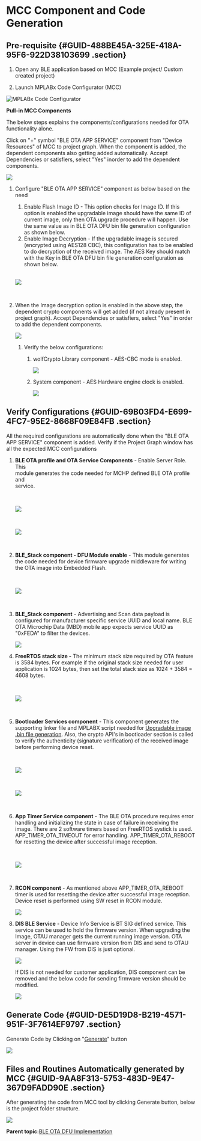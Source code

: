 # MCC Component and Code Generation

## **Pre-requisite** {#GUID-488BE45A-325E-418A-95F6-922D38103699 .section}

1.  Open any BLE application based on MCC \(Example project/ Custom created project\)

2.  Launch MPLABx Code Configurator \(MCC\)


![](media/GUID-834B862A-2111-4FAD-8720-1718B1C16365-low.png "MPLABx Code Configurator")

**Pull-in MCC Components**

The below steps explains the components/configurations needed for OTA functionality alone.

Click on "+" symbol "BLE OTA APP SERVICE" component from "Device Resources" of MCC to project graph. When the component is added, the dependent components also getting added automatically. Accept Dependencies or satisfiers, select "Yes" inorder to add the dependent components.

![](media/GUID-384C7C7D-D080-441A-B264-8DD12AACA9CA-low.png)

1.  Configure "BLE OTA APP SERVICE" component as below based on the need

    1.  Enable Flash Image ID - This option checks for Image ID. If this option is enabled the upgradable image should have the same ID of current image, only then OTA upgrade procedure will happen. Use the same value as in BLE OTA DFU bin file generation configuration as shown below.
    2.  Enable Image Decryption - If the upgradable image is secured \(encrypted using AES128 CBC\), this configuration has to be enabled to do decryption of the received image. The AES Key should match with the Key in BLE OTA DFU bin file generation configuration as shown below.
    <br />

    ![](media/GUID-654AFB2D-91D9-41F5-87AF-5F944932D646-low.png)

    <br />

2.  When the Image decryption option is enabled in the above step, the dependent crypto components will get added \(if not already present in project graph\). Accept Dependencies or satisfiers, select "Yes" in order to add the dependent components.

    ![](media/GUID-CF1CC8E0-304E-45DF-92E6-8384A335C929-low.png)

    1.  Verify the below configurations:

        1.  wolfCrypto Library component - AES-CBC mode is enabled.

            ![](media/GUID-546A52D6-47E2-4F13-8C9F-196B5F1537AA-low.png)

        2.  System component - AES Hardware engine clock is enabled.

            ![](media/GUID-6F2767A4-E1B6-4801-B7C7-AA8CD153030E-low.png)


## **Verify Configurations** {#GUID-69B03FD4-E699-4FC7-95E2-8668F09E84FB .section}

All the required configurations are automatically done when the "BLE OTA APP SERVICE" component is added. Verify if the Project Graph window has all the expected MCC configurations

1.  **BLE OTA profile and OTA Service Components** - Enable Server Role. This<br /> module generates the code needed for MCHP defined BLE OTA profile and<br /> service.

    <br />

    ![](media/GUID-FEBD5AB3-EB69-4142-96F0-55488FCF82CB-low.png)

    <br />

    ![](media/GUID-31DDF1A5-EF8D-495C-AE4E-A259345E5176-low.png)

    <br />

2.  **BLE\_Stack component - DFU Module enable** - This module generates the code needed for device firmware upgrade middleware for writing the OTA image into Embedded Flash.

    <br />

    ![](media/GUID-62D11F10-4AA4-4A2B-A9A8-6B227FD25463-low.png)

    <br />

3.  **BLE\_Stack component** - Advertising and Scan data payload is configured for manufacturer specific service UUID and local name. BLE OTA Microchip Data \(MBD\) mobile app expects service UUID as "0xFEDA" to filter the devices.

    ![](media/GUID-37B44B7D-E613-4A7A-A1C3-3939153BB034-low.png)

4.  **FreeRTOS stack size -** The minimum stack size required by OTA feature is 3584 bytes. For example if the original stack size needed for user application is 1024 bytes, then set the total stack size as 1024 + 3584 = 4608 bytes.

    <br />

    ![](media/GUID-2D73E967-8EC7-4850-A056-56FF26E50808-low.png)

    <br />

5.  **Bootloader Services component** - This component generates the supporting linker file and MPLABX script needed for [Upgradable image .bin file generation](https://onlinedocs.microchip.com/pr/GUID-A5330D3A-9F51-4A26-B71D-8503A493DF9C-en-US-1/index.html?GUID-6816EA2C-EDCC-48EC-9D99-BF8EAF56C5A1). Also, the crypto API's in bootloader section is called to verify the authenticity \(signature verification\) of the received image before performing device reset.

    <br />

    ![](media/GUID-E7DED261-8F12-462F-8516-C25FC36250E3-low.png)

    <br />

    ![](media/GUID-4C1FEA6A-7A1C-47A9-AA18-9FF5B0DCF59D-low.png)

    <br />

6.  **App Timer Service component** - The BLE OTA procedure requires error handling and initializing the state in case of failure in receiving the image. There are 2 software timers based on FreeRTOS systick is used. APP\_TIMER\_OTA\_TIMEOUT for error handling. APP\_TIMER\_OTA\_REBOOT for resetting the device after successful image reception.

    <br />

    ![](media/GUID-E692610E-1A7D-46A6-A96B-48D20DF08F0D-low.png)

    <br />

7.  **RCON component** - As mentioned above APP\_TIMER\_OTA\_REBOOT timer is used for resetting the device after successful image reception. Device reset is performed using SW reset in RCON module.

    ![](media/GUID-E4F37883-B1C2-4DDD-871D-C4CAC0A1A89A-low.png)

8.  **DIS BLE Service** - Device Info Service is BT SIG defined service. This service can be used to hold the firmware version. When upgrading the Image, OTAU manager gets the current running image version. OTA server in device can use firmware version from DIS and send to OTAU manager. Using the FW from DIS is just optional.

    ![](media/GUID-14B20BE5-4D6B-4D4F-9D85-96054807F09A-low.png)

    If DIS is not needed for customer application, DIS component can be removed and the below code for sending firmware version should be modified.

    ![](media/GUID-E9001D02-E63A-4AEC-B07B-FB8F532489C4-low.png)


## **Generate Code** {#GUID-DE5D19D8-B219-4571-951F-3F7614EF9797 .section}

Generate Code by Clicking on "[Generate](https://onlinedocs.microchip.com/pr/GUID-A5330D3A-9F51-4A26-B71D-8503A493DF9C-en-US-1/index.html?GUID-9C28F407-4879-4174-9963-2CF34161398E)" button

![](media/GUID-0A951584-D332-4D40-9CCE-F326CC157F00-low.png)

## **Files and Routines Automatically generated by MCC** {#GUID-9AA8F313-5753-483D-9E47-367D9FADD90E .section}

After generating the code from MCC tool by clicking Generate button, below is the project folder structure.

![](media/GUID-4ED6B99C-794D-4FF1-9600-83AC5233213D-low.png)

**Parent topic:**[BLE OTA DFU Implementation](https://onlinedocs.microchip.com/pr/GUID-A5330D3A-9F51-4A26-B71D-8503A493DF9C-en-US-1/index.html?GUID-1DBEFA54-6B29-4BB3-8C75-9FD48DB81F3F)

